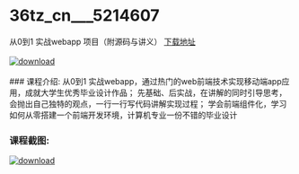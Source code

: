 # 36tz_cn___5214607
从0到1 实战webapp 项目（附源码与讲义）
[下载地址](http://www.36tz.cn/article/5214607 "下载地址")
<br/></br>[![download](http://36tz.cn/muke_img/2020_07_1-85-300x175.png "下载地址")](http://www.36tz.cn/article/5214607 "下载地址")
<br/></br>### 课程介绍:
从0到1 实战webapp，通过热门的web前端技术实现移动端app应用，成就大学生优秀毕业设计作品；
先基础、后实战，在讲解的同时引导思考，会抛出自己独特的观点，一行一行写代码讲解实现过程；
学会前端组件化，学习如何从零搭建一个前端开发环境，计算机专业一份不错的毕业设计

### 课程截图:
[![download](http://36tz.cn/muke_img/2020_07_2-85.png "下载地址")](http://www.36tz.cn/article/5214607 "下载地址")
